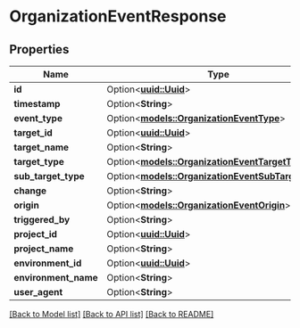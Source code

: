 # OrganizationEventResponse

## Properties

Name | Type | Description | Notes
------------ | ------------- | ------------- | -------------
**id** | Option<[**uuid::Uuid**](uuid::Uuid.md)> |  | [optional]
**timestamp** | Option<**String**> |  | [optional]
**event_type** | Option<[**models::OrganizationEventType**](OrganizationEventType.md)> |  | [optional]
**target_id** | Option<[**uuid::Uuid**](uuid::Uuid.md)> |  | [optional]
**target_name** | Option<**String**> |  | [optional]
**target_type** | Option<[**models::OrganizationEventTargetType**](OrganizationEventTargetType.md)> |  | [optional]
**sub_target_type** | Option<[**models::OrganizationEventSubTargetType**](OrganizationEventSubTargetType.md)> |  | [optional]
**change** | Option<**String**> |  | [optional]
**origin** | Option<[**models::OrganizationEventOrigin**](OrganizationEventOrigin.md)> |  | [optional]
**triggered_by** | Option<**String**> |  | [optional]
**project_id** | Option<[**uuid::Uuid**](uuid::Uuid.md)> |  | [optional]
**project_name** | Option<**String**> |  | [optional]
**environment_id** | Option<[**uuid::Uuid**](uuid::Uuid.md)> |  | [optional]
**environment_name** | Option<**String**> |  | [optional]
**user_agent** | Option<**String**> |  | [optional]

[[Back to Model list]](../README.md#documentation-for-models) [[Back to API list]](../README.md#documentation-for-api-endpoints) [[Back to README]](../README.md)


